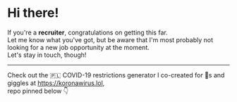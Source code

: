 # Hi there!

If you're a **recruiter**, congratulations on getting this far.  
Let me know what you've got, but be aware that I'm most probably not looking for a new job opportunity at the moment.  
Let's stay in touch, though!

---

Check out the 🇵🇱 COVID-19 restrictions generator I co-created for 💩s and giggles at https://koronawirus.lol,  
repo pinned below 👇
